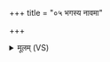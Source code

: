 +++
title = "०५ भगस्य नावमा"

+++
<details><summary>मूलम् (VS)</summary>

भग॑स्य॒ नाव॒मा रो॑ह पू॒र्णामनु॑पदस्वतीम्। तयो॑प॒प्रता॑रय॒ यो व॒रः प्र॑तिका॒म्यः॑ ॥
</details>